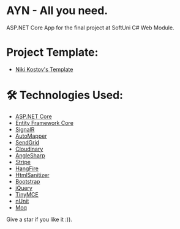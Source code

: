 # AYN - All you need.
ASP.NET Core App for the final project at SoftUni C# Web Module.


# Project Template:
* [Niki Kostov's Template](https://github.com/NikolayIT/ASP.NET-Core-Template)

# 🛠 Technologies Used:
* [ASP.NET Core](https://github.com/dotnet/aspnetcore)
* [Entity Framework Core](https://github.com/dotnet/efcore)
* [SignalR](https://github.com/SignalR/SignalR)
* [AutoMapper](https://github.com/AutoMapper/AutoMapper)
* [SendGrid](https://github.com/sendgrid)
* [Cloudinary](https://github.com/cloudinary/CloudinaryDotNet)
* [AngleSharp](https://github.com/AngleSharp/AngleSharp)
* [Stripe](https://github.com/stripe/stripe-dotnet)
* [HangFire](https://github.com/HangfireIO/Hangfire)
* [HtmlSanitizer](https://github.com/mganss/HtmlSanitizer)
* [Bootstrap](https://github.com/twbs/bootstrap)
* [jQuery](https://github.com/jquery/jquery)
* [TinyMCE](https://github.com/tinymce/)
* [nUnit](https://github.com/nunit)
* [Moq](https://github.com/moq/moq)

Give a star if you like it :)).
